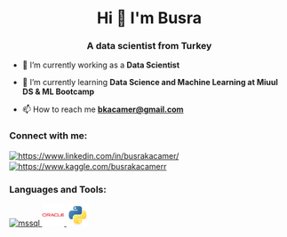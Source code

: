 <h1 align="center">Hi 👋  I'm Busra</h1>
<h3 align="center">A data scientist from Turkey</h3>

- 🔭 I’m currently working as a **Data Scientist**

- 🌱 I’m currently learning **Data Science and Machine Learning at Miuul DS & ML Bootcamp**

- 📫 How to reach me **bkacamer@gmail.com**

<h3 align="left">Connect with me:</h3>
<p align="left">
<a href="https://linkedin.com/in/busrakacamer/" target="blank"><img align="center" src="https://raw.githubusercontent.com/rahuldkjain/github-profile-readme-generator/master/src/images/icons/Social/linked-in-alt.svg" alt="https://www.linkedin.com/in/busrakacamer/" height="30" width="40" /></a>
<a href="https://kaggle.com/busrakacamerr" target="blank"><img align="center" src="https://raw.githubusercontent.com/rahuldkjain/github-profile-readme-generator/master/src/images/icons/Social/kaggle.svg" alt="https://www.kaggle.com/busrakacamerr" height="30" width="40" /></a>
</p>

<h3 align="left">Languages and Tools:</h3>
<p align="left"> <a href="https://www.microsoft.com/en-us/sql-server" target="_blank" rel="noreferrer"> <img src="https://www.svgrepo.com/show/303229/microsoft-sql-server-logo.svg" alt="mssql" width="40" height="40"/> </a> <a href="https://www.oracle.com/" target="_blank" rel="noreferrer"> <img src="https://raw.githubusercontent.com/devicons/devicon/master/icons/oracle/oracle-original.svg" alt="oracle" width="40" height="40"/> </a> <a href="https://www.python.org" target="_blank" rel="noreferrer"> <img src="https://raw.githubusercontent.com/devicons/devicon/master/icons/python/python-original.svg" alt="python" width="40" height="40"/> </a> </p>
